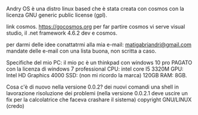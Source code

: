 Andry OS è una distro linux based che è stata creata con cosmos con la licenza  GNU generic public license (gpl).

link cosmos. https://gocosmos.org
per far partire cosmos vi serve visual studio, il .net framework 4.6.2 dev e cosmos.

per darmi delle idee conattatrmi alla mia e-mail: matigabriandri@gmail.com mandate delle e-mail con una lista buona, non scritta a caso.

Specifiche del mio PC:
il mio pc è un thinkpad con windows 10 pro PAGATO con  la licenza di windows 7 professional
CPU: intel core I5 3320M
GPU: Intel HD Graphics 4000
SSD: (non mi ricordo la marca) 120GB
RAM: 8GB.

Cosa c'è di nuovo nella versione 0.0.2?
dei nuovi comandi
una shell in lavorazione
risoluzione dei problemi
(nella versione 0.0.2.1 deve uscire un fix per la calcolatrice che faceva crashare il sistema)
copyright GNU/LINUX (credo)

